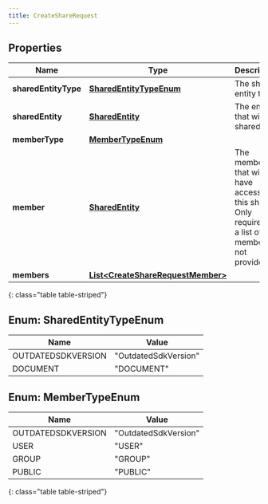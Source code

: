 ```yaml
---
title: CreateShareRequest
---
```


## Properties

| Name | Type | Description | Notes |
| ------------ | ------------- | ------------- | ------------- |
| **sharedEntityType** | [**SharedEntityTypeEnum**](#SharedEntityTypeEnum) | The share entity type |  |
| **sharedEntity** | [**SharedEntity**](SharedEntity.html) | The entity that will be shared |  |
| **memberType** | [**MemberTypeEnum**](#MemberTypeEnum) |  |  [optional] |
| **member** | [**SharedEntity**](SharedEntity.html) | The member that will have access to this share. Only required if a list of members is not provided. |  [optional] |
| **members** | [**List&lt;CreateShareRequestMember&gt;**](CreateShareRequestMember.html) |  |  [optional] |
{: class="table table-striped"}


<a name="SharedEntityTypeEnum"></a>

## Enum: SharedEntityTypeEnum

| Name | Value |
| ---- | ----- |
| OUTDATEDSDKVERSION | &quot;OutdatedSdkVersion&quot; |
| DOCUMENT | &quot;DOCUMENT&quot; |


<a name="MemberTypeEnum"></a>

## Enum: MemberTypeEnum

| Name | Value |
| ---- | ----- |
| OUTDATEDSDKVERSION | &quot;OutdatedSdkVersion&quot; |
| USER | &quot;USER&quot; |
| GROUP | &quot;GROUP&quot; |
| PUBLIC | &quot;PUBLIC&quot; |
{: class="table table-striped"}


